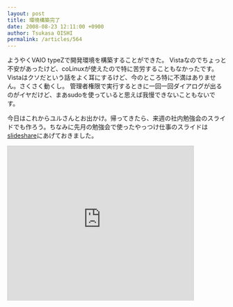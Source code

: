 ```yaml
---
layout: post
title: 環境構築完了
date: 2008-08-23 12:11:00 +0900
author: Tsukasa OISHI
permalink: /articles/564
---
```


ようやくVAIO typeZで開発環境を構築することができた。
Vistaなのでちょっと不安があったけど、coLinuxが使えたので特に苦労することもなかったです。Vistaはクソだという話をよく耳にするけど、今のところ特に不満はありません。さくさく動くし。
管理者権限で実行するときに一回一回ダイアログが出るのがイヤだけど、まあsudoを使っていると思えば我慢できないこともないです。

今日はこれからユルさんとお出かけ。帰ってきたら、来週の社内勉強会のスライドでも作ろう。ちなみに先月の勉強会で使ったやっつけ仕事のスライドは [slideshare](https://www.slideshare.net/tsukasa.oishi/tdd-presentation)にあげておきました。

<iframe src="https://www.slideshare.net/slideshow/embed_code/565859" width="427" height="356" frameborder="0" marginwidth="0" marginheight="0" scrolling="no" style="border:1px solid #CCC;border-width:1px 1px 0;margin-bottom:5px" allowfullscreen webkitallowfullscreen mozallowfullscreen></iframe>


